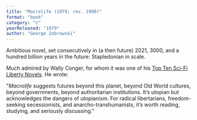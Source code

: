 ```yaml
---
title: "Macrolife (1979; rev. 1990)"
format: "book"
category: "z"
yearReleased: "1979"
author: "George Zebrowski"
---
```

Ambitious novel, set consecutively in (a then future) 2021, 3000, and a hundred billion years in the future: Stapledonian in scale.

Much admired by Wally Conger, for whom it was one of his <a href="https://web.archive.org/web/20150417185713/http:/wconger.liberty.me/2014/08/10/top-10-sci-fi-liberty-novels-you-probably-havent-read/">Top Ten Sci-Fi Liberty Novels</a>. He wrote:

"_Macrolife_ suggests futures beyond this planet, beyond Old World cultures, beyond governments, beyond authoritarian institutions. It’s utopian but acknowledges the dangers of utopianism. For radical libertarians, freedom-seeking secessionists, and anarcho-transhumanists, it’s worth reading, studying, and seriously discussing."
